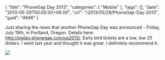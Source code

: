{
	"title": "PhoneGap Day 2013",
	"categories": [
		"Mobile"
	],
	"tags": [],
	"date": "2013-05-29T00:05:00+06:00",
	"url": "/2013/05/28/PhoneGap-Day-2013",
	"guid": "4946"
}

Just sharing the news that another PhoneGap Day was announced - Friday, July 19th, in Portland, Oregon. Details here: <a href="http://pgday.phonegap.com/us2013/">http://pgday.phonegap.com/us2013/</a>. Early bird tickets are a low, low 25 dollars. I went last year and thought it was great.  I definitely recommend it.

<img src="https://static.raymondcamden.com/images/buildbot2013.png" />